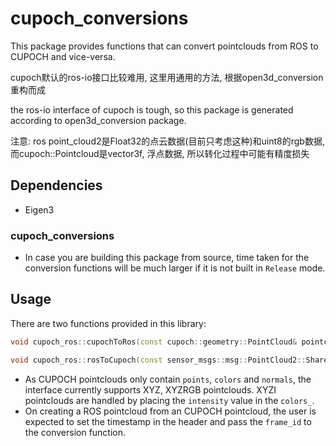 # cupoch_conversions

This package provides functions that can convert pointclouds from ROS to CUPOCH and vice-versa.

cupoch默认的ros-io接口比较难用, 这里用通用的方法, 根据open3d_conversion重构而成

the ros-io interface of cupoch is tough, so this package is generated according to open3d_conversion package.

注意: ros point_cloud2是Float32的点云数据(目前只考虑这种)和uint8的rgb数据, 而cupoch::Pointcloud是vector3f, 浮点数据, 所以转化过程中可能有精度损失

## Dependencies

* Eigen3
### cupoch_conversions

* In case you are building this package from source, time taken for the conversion functions will be much larger if it is not built in `Release` mode.

## Usage

There are two functions provided in this library:

```cpp
void cupoch_ros::cupochToRos(const cupoch::geometry::PointCloud& pointcloud, sensor_msgs::msg::PointCloud2& ros_pc2, std::string frame_id = "cupoch_pointcloud");

void cupoch_ros::rosToCupoch(const sensor_msgs::msg::PointCloud2::SharedPtr& ros_pc2, cupoch::geometry::PointCloud& o3d_pc, bool skip_colors=false);
```

* As CUPOCH pointclouds only contain `points`, `colors` and `normals`, the interface currently supports XYZ, XYZRGB pointclouds. XYZI pointclouds are handled by placing the `intensity` value in the `colors_`.
* On creating a ROS pointcloud from an CUPOCH pointcloud, the user is expected to set the timestamp in the header and pass the `frame_id` to the conversion function.
